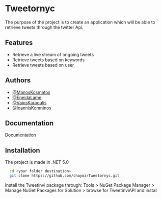 
# Tweetornyc

The purpose of the project is to create an application which will be able to retrieve tweets through the twitter Api.


## Features

- Retrieve a live stream of ongoing tweets
- Retrieve tweets based on keywords
- Retrieve tweets based on user


## Authors

- [@ManosKosmatos](https://github.com/chayoz)
- [@EneidaLame](https://github.com/EneidaLame)
- [@VaiosKaraoulis](https://github.com/ikomninos)
- [@IoannisKomninos](https://github.com/Voiskar)


## Documentation

[Documentation]()


## Installation

The project is made in .NET 5.0

```bash
  cd <your folder destination>
  git clone https://github.com/chayoz/Tweetornyc.git
```

Install the Tweetinvi package through:
Tools > NuGet Package Manager > Manage NuGet Packages for Solution > browse for TweetinviAPI and install
    
